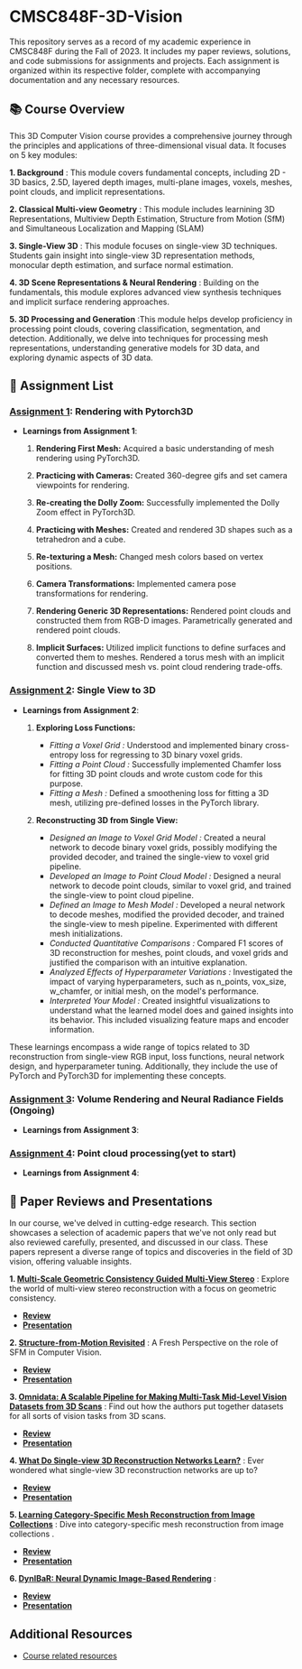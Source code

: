 # CMSC848F-3D-Vision
This repository serves as a record of my academic experience in CMSC848F during the Fall of 2023. It includes my paper reviews, solutions, and code submissions for assignments and projects. Each assignment is organized within its respective folder, complete with accompanying documentation and any necessary resources.

## 📚 Course Overview
This 3D Computer Vision course provides a comprehensive journey through the principles and applications of three-dimensional visual data. It focuses on 5 key modules:
 
 **1. Background** : This module covers fundamental concepts, including 2D - 3D basics, 2.5D, layered depth images, multi-plane images, voxels, meshes, point clouds, and implicit representations.
 
 **2. Classical Multi-view Geometry** : This module includes learnining 	3D Representations, Multiview Depth Estimation, Structure from Motion (SfM) and Simultaneous Localization and Mapping (SLAM)
 
 **3. Single-View 3D** : This module focuses on single-view 3D techniques. Students gain insight into single-view 3D representation methods, monocular depth estimation, and surface normal estimation.
 
 **4. 3D Scene Representations & Neural Rendering** : Building on the fundamentals, this module explores advanced view synthesis techniques and implicit surface rendering approaches.
 
 **5. 3D Processing and Generation** :This module helps develop proficiency in processing point clouds, covering classification, segmentation, and detection. Additionally, we delve into techniques for processing mesh representations, understanding generative models for 3D data, and exploring dynamic aspects of 3D data.

## 📄 Assignment List
### [Assignment 1](https://github.com/Rishikesh-Jadhav/CMSC848F-3D-Vision/tree/main/Assignment1): Rendering with Pytorch3D

- **Learnings from Assignment 1**:

  1. __Rendering First Mesh:__ Acquired a basic understanding of mesh rendering using PyTorch3D.

  2. __Practicing with Cameras:__ Created 360-degree gifs and set camera viewpoints for rendering.

  3. __Re-creating the Dolly Zoom:__ Successfully implemented the Dolly Zoom effect in PyTorch3D.

  4. __Practicing with Meshes:__ Created and rendered 3D shapes such as a tetrahedron and a cube.

  5. __Re-texturing a Mesh:__ Changed mesh colors based on vertex positions.

  6. __Camera Transformations:__  Implemented camera pose transformations for rendering.

  7. __Rendering Generic 3D Representations:__ Rendered point clouds and constructed them from RGB-D images. Parametrically generated and rendered point clouds.
   
  8. __Implicit Surfaces:__ Utilized implicit functions to define surfaces and converted them to meshes. Rendered a torus mesh with an implicit function and discussed mesh vs. point cloud rendering trade-offs.
  
### [Assignment 2](https://github.com/Rishikesh-Jadhav/CMSC848F-3D-Vision/tree/main/Assignment2):  Single View to 3D

- **Learnings from Assignment 2**:

  1. __Exploring Loss Functions:__
     - *Fitting a Voxel Grid :* Understood and implemented binary cross-entropy loss for regressing to 3D binary voxel grids.
     - *Fitting a Point Cloud :* Successfully implemented Chamfer loss for fitting 3D point clouds and wrote custom code for this purpose.
     - *Fitting a Mesh :*  Defined a smoothening loss for fitting a 3D mesh, utilizing pre-defined losses in the PyTorch library.
       
  2. __Reconstructing 3D from Single View:__
     - *Designed an Image to Voxel Grid Model :* Created a neural network to decode binary voxel grids, possibly modifying the provided decoder, and trained the single-view to voxel grid pipeline.
     - *Developed an Image to Point Cloud Model :* Designed a neural network to decode point clouds, similar to voxel grid, and trained the single-view to point cloud pipeline.
     - *Defined an Image to Mesh Model :* Developed a neural network to decode meshes, modified the provided decoder, and trained the single-view to mesh pipeline. Experimented with different mesh initializations.
     - *Conducted Quantitative Comparisons :* Compared F1 scores of 3D reconstruction for meshes, point clouds, and voxel grids and justified the comparison with an intuitive explanation.
     - *Analyzed Effects of Hyperparameter Variations :* Investigated the impact of varying hyperparameters, such as n_points, vox_size, w_chamfer, or initial mesh, on the model's performance.
     - *Interpreted Your Model :* Created insightful visualizations to understand what the learned model does and gained insights into its behavior. This included visualizing feature maps and encoder information.

These learnings encompass a wide range of topics related to 3D reconstruction from single-view RGB input, loss functions, neural network design, and hyperparameter tuning. Additionally, they include the use of PyTorch and PyTorch3D for   implementing these concepts.  
    
### [Assignment 3]():  Volume Rendering and Neural Radiance Fields (Ongoing)

- **Learnings from Assignment 3**:

### [Assignment 4](): Point cloud processing(yet to start)

- **Learnings from Assignment 4**:

## 📝 Paper Reviews and Presentations
In our course, we've delved in cutting-edge research. This section showcases a selection of academic papers that we've not only read but also reviewed carefully, presented, and discussed in our class. These papers represent a diverse range of topics and discoveries in the field of 3D vision, offering valuable insights.
 
 **1. [Multi-Scale Geometric Consistency Guided Multi-View Stereo](https://openaccess.thecvf.com/content_CVPR_2019/papers/Xu_Multi-Scale_Geometric_Consistency_Guided_Multi-View_Stereo_CVPR_2019_paper.pdf)** : Explore the world of multi-view stereo reconstruction with a focus on geometric consistency.

- **[Review](https://github.com/Rishikesh-Jadhav/CMSC848F-3D-Vision/blob/main/reviews_and_presentations/reviews/Rishikesh_group3_MVS_paper%20_review.docx.pdf)**
- **[Presentation](https://github.com/Rishikesh-Jadhav/CMSC848F-3D-Vision/blob/main/reviews_and_presentations/presentations/CMSC%20848F%20paper%20review%201.pdf)**
 
 **2. [Structure-from-Motion Revisited](https://openaccess.thecvf.com/content_cvpr_2016/papers/Schonberger_Structure-From-Motion_Revisited_CVPR_2016_paper.pdf)** : A Fresh Perspective on the role of SFM in Computer Vision.
 
 - **[Review](https://github.com/Rishikesh-Jadhav/CMSC848F-3D-Vision/blob/main/reviews_and_presentations/reviews/Rishikesh_group1_SFM_paper_review.docx.pdf)**
 - **[Presentation](https://github.com/Rishikesh-Jadhav/CMSC848F-3D-Vision/blob/main/reviews_and_presentations/presentations/SfM%20and%20SLAM%20presentation.pdf)**


 **3. [Omnidata: A Scalable Pipeline for Making Multi-Task Mid-Level Vision Datasets from 3D Scans](https://arxiv.org/abs/2110.04994)** : Find out how the authors put together datasets for all sorts of vision tasks from 3D scans.

- **[Review](https://github.com/Rishikesh-Jadhav/CMSC848F-3D-Vision/blob/main/reviews_and_presentations/reviews/Rishikesh_group6_Single-view%203D%20(2.5D)_paper_review.pdf)**
- **[Presentation](https://github.com/Rishikesh-Jadhav/CMSC848F-3D-Vision/blob/main/reviews_and_presentations/presentations/omnidata_presentation.pdf)**
  
 **4. [What Do Single-view 3D Reconstruction Networks Learn?](https://arxiv.org/abs/1905.03678)** :  Ever wondered what single-view 3D reconstruction networks are up to? 

- **[Review](https://github.com/Rishikesh-Jadhav/CMSC848F-3D-Vision/blob/main/reviews_and_presentations/reviews/Rishikesh_paper4_review.pdf)**
- **[Presentation](https://github.com/Rishikesh-Jadhav/CMSC848F-3D-Vision/blob/main/reviews_and_presentations/presentations/What%20Do%20Single-view%20Reconstruction%20Networks%20Learn%20presentation.pdf)**

 **5. [Learning Category-Specific Mesh Reconstruction from Image Collections](https://arxiv.org/abs/1803.07549)** :  Dive into category-specific mesh reconstruction from image collections .

- **[Review](https://github.com/Rishikesh-Jadhav/CMSC848F-3D-Vision/blob/main/reviews_and_presentations/reviews/Rishikesh_group4_Single-view%203D%20(Unsupervised)_paper_review.pdf)**
- **[Presentation](https://github.com/Rishikesh-Jadhav/CMSC848F-3D-Vision/blob/main/reviews_and_presentations/presentations/Learning%20Category-Specific%20Mesh%20Reconstruction%20from%20Image%20Collections.pdf)**

 **6. [DynIBaR: Neural Dynamic Image-Based Rendering](https://arxiv.org/abs/2211.11082)** :  

- **[Review](https://github.com/Rishikesh-Jadhav/CMSC848F-3D-Vision/blob/main/reviews_and_presentations/reviews/Rishikesh_group2_Multiview3D(Nerfs)_paper_review.pdf)**
- **[Presentation]()**

## Additional Resources
- [Course related resources](https://www.cs.umd.edu/class/fall2023/cmsc848f/)


